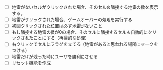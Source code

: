 - [ ] 地雷がないセルがクリックされた場合、そのセルの隣接する地雷の数を表示する。
- [ ] 地雷がクリックされた場合、ゲームオーバーの処理を実行する
- [ ] 初回クリックされた位置は必ず地雷がないこと
- [ ] もし隣接する地雷の数が0の場合、そのセルに隣接するセルも自動的にクリックされたことにする（再帰的な処理）
- [ ] 右クリックでセルにフラグを立てる（地雷があると思われる場所にマークをつける）
- [ ] 地雷だけが残った時にユーザを勝利にさせる
- [ ] リセット機能を作成
